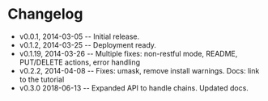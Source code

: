 # Changelog

* v0.0.1,  2014-03-05 -- Initial release.
* v0.1.2,  2014-03-25 -- Deployment ready.
* v0.1.19, 2014-03-26 -- Multiple fixes: non-restful mode, README, PUT/DELETE actions, error handling
* v0.2.2,  2014-04-08 -- Fixes: umask, remove install warnings. Docs: link to the tutorial
* v0.3.0   2018-06-13 -- Expanded API to handle chains. Updated docs.
